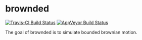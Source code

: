 brownded
================

<!-- README.md is generated from README.Rmd. Please edit that file -->

[![Travis-CI Build
Status](https://travis-ci.org/rorynolan/brownded.svg?branch=master)](https://travis-ci.org/rorynolan/brownded)
[![AppVeyor Build
Status](https://ci.appveyor.com/api/projects/status/github/rorynolan/brownded?branch=master&svg=true)](https://ci.appveyor.com/project/rorynolan/brownded)

The goal of brownded is to simulate bounded brownian motion.
